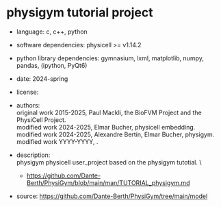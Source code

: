 # physigym tutorial project

+ language: c, c++, python
+ software dependencies: physicell >= v1.14.2
+ python library dependencies: gymnasium, lxml, matplotlib, numpy, pandas, (ipython, PyQt6)
+ date: 2024-spring
+ license: <has to be comatiple with bsb-3-clause>
+ authors: \
    original work 2015-2025, Paul Mackli, the BioFVM Project and the PhysiCell Project. \
    modified work 2024-2025, Elmar Bucher, physicell embedding. \
    modified work 2024-2025, Alexandre Bertin, Elmar Bucher, physigym. \
    modified work YYYY-YYYY, <your name goes here>.

+ description: \
    physigym physicell user_project based on the physigym tutotial. \
    + https://github.com/Dante-Berth/PhysiGym/blob/main/man/TUTORIAL_physigym.md

+ source: https://github.com/Dante-Berth/PhysiGym/tree/main/model
